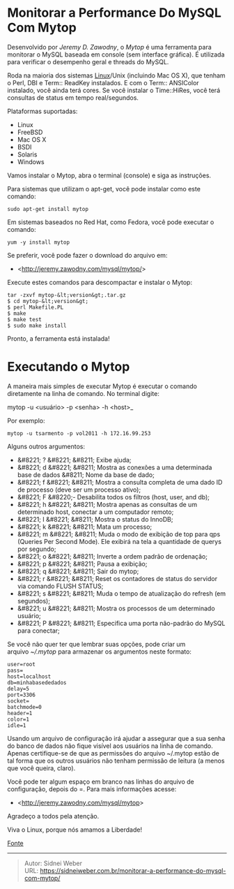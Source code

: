 # Monitorar a Performance Do MySQL Com Mytop

Desenvolvido por _Jeremy D. Zawodny_, o _Mytop_ é uma ferramenta para monitorar o MySQL baseada em console (sem interface gráfica). É utilizada para verificar o desempenho geral e threads do MySQL.

Roda na maioria dos sistemas [Linux](http://www.vivaolinux.com.br/linux/)/Unix (incluindo Mac OS X), que tenham o Perl, DBI e Term:: ReadKey instalados. E com o Term:: ANSIColor instalado, você ainda terá cores. Se você instalar o Time::HiRes, você terá consultas de status em tempo real/segundos.

Plataformas suportadas:

  * Linux
  * FreeBSD
  * Mac OS X
  * BSDI
  * Solaris
  * Windows

Vamos instalar o Mytop, abra o terminal (console) e siga as instruções.

Para sistemas que utilizam o apt-get, você pode instalar como este comando:

```shell
sudo apt-get install mytop
```

Em sistemas baseados no Red Hat, como Fedora, você pode executar o comando:

```shell
yum -y install mytop
```

Se preferir, você pode fazer o download do arquivo em:

  * &lt;http://jeremy.zawodny.com/mysql/mytop/&gt;

Execute estes comandos para descompactar e instalar o Mytop:

```shell
tar -zxvf mytop-&lt;version&gt;.tar.gz
$ cd mytop-&lt;version&gt;
$ perl Makefile.PL
$ make
$ make test
$ sudo make install
```

Pronto, a ferramenta está instalada!

# Executando o Mytop

A maneira mais simples de executar Mytop é executar o comando diretamente na linha de comando. No terminal digite:

mytop -u &lt;usuário&gt; -p &lt;senha&gt; -h &lt;host&gt;_

Por exemplo:

```shell
mytop -u tsarmento -p vol2011 -h 172.16.99.253
```

Alguns outros argumentos:

  * &amp;#8221; ? &amp;#8221; &amp;#8211; Exibe ajuda;
  * &amp;#8221; d &amp;#8221; &amp;#8211; Mostra as conexões a uma determinada base de dados &amp;#8211; Nome da base de dado;
  * &amp;#8221; f &amp;#8221; &amp;#8211; Mostra a consulta completa de uma dado ID de processo (deve ser um processo ativo);
  * &amp;#8221; F &amp;#8220;- Desabilita todos os filtros (host, user, and db);
  * &amp;#8221; h &amp;#8221; &amp;#8211; Mostra apenas as consultas de um determinado host, conectar a um computador remoto;
  * &amp;#8221; I &amp;#8221; &amp;#8211; Mostra o status do InnoDB;
  * &amp;#8221; k &amp;#8221; &amp;#8211; Mata um processo;
  * &amp;#8221; m &amp;#8221; &amp;#8211; Muda o modo de exibição de top para qps (Queries Per Second Mode). Ele exibirá na tela a quantidade de querys por segundo;
  * &amp;#8221; o &amp;#8221; &amp;#8211; Inverte a ordem padrão de ordenação;
  * &amp;#8221; p &amp;#8221; &amp;#8211; Pausa a exibição;
  * &amp;#8221; q &amp;#8221; &amp;#8211; Sair do mytop;
  * &amp;#8221; r &amp;#8221; &amp;#8211; Reset os contadores de status do servidor via comando FLUSH STATUS;
  * &amp;#8221; s &amp;#8221; &amp;#8211; Muda o tempo de atualização do refresh (em segundos);
  * &amp;#8221; u &amp;#8221; &amp;#8211; Mostra os processos de um determinado usuário;
  * &amp;#8221; P &amp;#8221; &amp;#8211; Especifica uma porta não-padrão do MySQL para conectar;

Se você não quer ter que lembrar suas opções, pode criar um arquivo _~/.mytop_ para armazenar os argumentos neste formato:

```
user=root
pass=
host=localhost
db=minhabasededados
delay=5
port=3306
socket=
batchmode=0
header=1
color=1
idle=1
```

Usando um arquivo de configuração irá ajudar a assegurar que a sua senha do banco de dados não fique visível aos usuários na linha de comando. Apenas certifique-se de que as permissões do arquivo ~/.mytop estão de tal forma que os outros usuários não tenham permissão de leitura (a menos que você queira, claro).

Você pode ter algum espaço em branco nas linhas do arquivo de configuração, depois do =. Para mais informações acesse:

  * &lt;http://jeremy.zawodny.com/mysql/mytop&gt;

Agradeço a todos pela atenção.

Viva o Linux, porque nós amamos a Liberdade!

[Fonte](http://www.vivaolinux.com.br/dica/Monitorar-a-performance-do-MySQL-com-Mytop)

---

> Autor: Sidnei Weber  
> URL: https://sidneiweber.com.br/monitorar-a-performance-do-mysql-com-mytop/  

